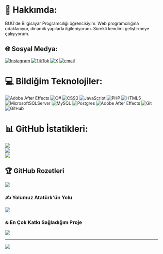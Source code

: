 # 💫 Hakkımda:
BUÜ'de Bilgisayar Programcılığı öğrencisiyim. Web programcılığına odaklanıyor, dinamik yapılarla ilgileniyorum. Sürekli kendimi geliştirmeye çalışıyorum.


## 🌐 Sosyal Medya:
[![Instagram](https://img.shields.io/badge/Instagram-%23E4405F.svg?logo=Instagram&logoColor=white)](https://instagram.com/furkanksknn_) [![TikTok](https://img.shields.io/badge/TikTok-%23000000.svg?logo=TikTok&logoColor=white)](https://tiktok.com/@Barbarostarr) [![X](https://img.shields.io/badge/X-black.svg?logo=X&logoColor=white)](https://x.com/Barbarostarr) [![email](https://img.shields.io/badge/Email-D14836?logo=gmail&logoColor=white)](mailto:furkankeskin1678@gmail.com) 

# 💻 Bildiğim Teknolojiler:
![Adobe After Effects](https://img.shields.io/badge/Adobe%20After%20Effects-9999FF.svg?style=for-the-badge&logo=Adobe%20After%20Effects&logoColor=white) ![C#](https://img.shields.io/badge/c%23-%23239120.svg?style=for-the-badge&logo=csharp&logoColor=white) ![CSS3](https://img.shields.io/badge/css3-%231572B6.svg?style=for-the-badge&logo=css3&logoColor=white) ![JavaScript](https://img.shields.io/badge/javascript-%23323330.svg?style=for-the-badge&logo=javascript&logoColor=%23F7DF1E) ![PHP](https://img.shields.io/badge/php-%23777BB4.svg?style=for-the-badge&logo=php&logoColor=white) ![HTML5](https://img.shields.io/badge/html5-%23E34F26.svg?style=for-the-badge&logo=html5&logoColor=white) ![MicrosoftSQLServer](https://img.shields.io/badge/Microsoft%20SQL%20Server-CC2927?style=for-the-badge&logo=microsoft%20sql%20server&logoColor=white) ![MySQL](https://img.shields.io/badge/mysql-4479A1.svg?style=for-the-badge&logo=mysql&logoColor=white) ![Postgres](https://img.shields.io/badge/postgres-%23316192.svg?style=for-the-badge&logo=postgresql&logoColor=white) ![Adobe After Effects](https://img.shields.io/badge/Adobe%20After%20Effects-9999FF.svg?style=for-the-badge&logo=Adobe%20After%20Effects&logoColor=white) ![Git](https://img.shields.io/badge/git-%23F05033.svg?style=for-the-badge&logo=git&logoColor=white) ![GitHub](https://img.shields.io/badge/github-%23121011.svg?style=for-the-badge&logo=github&logoColor=white)
# 📊 GitHub İstatikleri:
![](https://github-readme-stats.vercel.app/api?username=Furkan1678&theme=dark&hide_border=false&include_all_commits=false&count_private=false)<br/>
![](https://nirzak-streak-stats.vercel.app/?user=Furkan1678&theme=dark&hide_border=false)<br/>
![](https://github-readme-stats.vercel.app/api/top-langs/?username=Furkan1678&theme=dark&hide_border=false&include_all_commits=false&count_private=false&layout=compact)

## 🏆 GitHub Rozetleri
![](https://github-profile-trophy.vercel.app/?username=Furkan1678&theme=radical&no-frame=false&no-bg=true&margin-w=4)

### ✍️ **Yolumuz Atatürk'ün Yolu**
![](https://www.google.com/url?sa=i&url=https%3A%2F%2Fnormalsozluk.com%2Fb%2Fataturk-un-en-sevilen-sozu--1563%3Fpage%3D11&psig=AOvVaw1tzVsZ6i6-Opy3kH5l-x_z&ust=1745150511403000&source=images&cd=vfe&opi=89978449&ved=0CBQQjRxqFwoTCICB3rWG5IwDFQAAAAAdAAAAABBC)



### 🔝 En Çok Katkı Sağladığım Proje
![](https://github-contributor-stats.vercel.app/api?username=Furkan1678&limit=5&theme=dark&combine_all_yearly_contributions=true)

---
[![](https://visitcount.itsvg.in/api?id=Furkan1678&icon=0&color=0)](https://visitcount.itsvg.in)

<!-- Proudly created with GPRM ( https://gprm.itsvg.in ) -->
